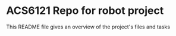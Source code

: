 # ACS6121 Repo for robot project

This README file gives an overview of the project's files and tasks
